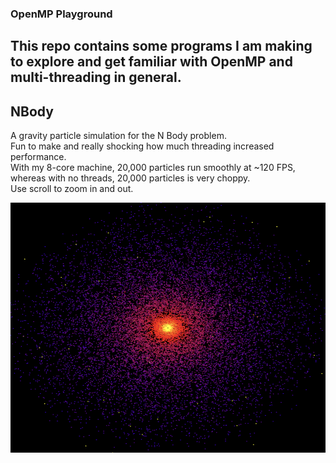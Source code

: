 ### OpenMP Playground
This repo contains some programs I am making to explore and get familiar with OpenMP and multi-threading in general.
---
## NBody
A gravity particle simulation for the N Body problem.  
Fun to make and really shocking how much threading increased performance.  
With my 8-core machine, 20,000 particles run smoothly at ~120 FPS, whereas with no threads, 20,000 particles is very choppy.  
Use scroll to zoom in and out.  

<img src="images/NBody.png" width="600" height="400">